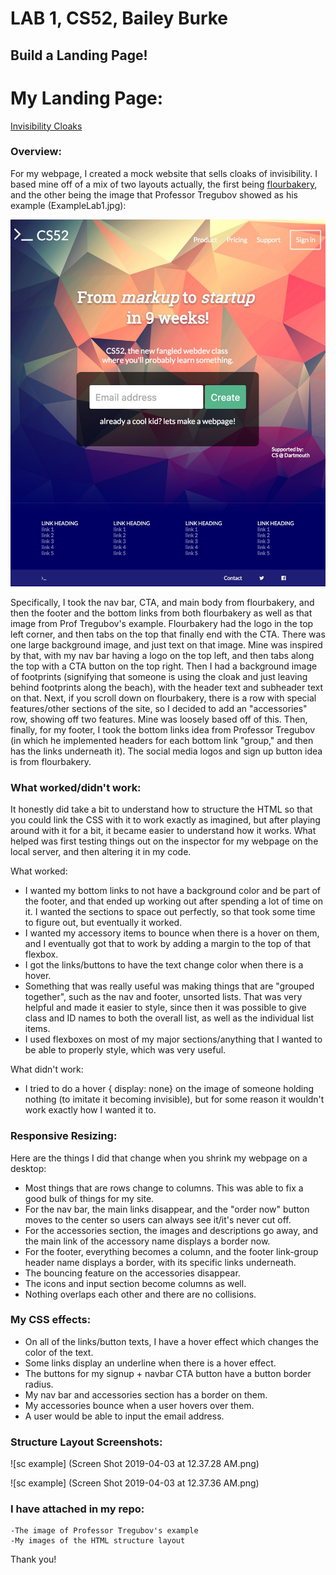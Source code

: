 # LAB 1, CS52, Bailey Burke

## Build a Landing Page! 

# My Landing Page: 

[Invisibility Cloaks](https://dartmouth-cs52-19s.github.io/lab1-landingpage-baileyburke/)

### Overview: 
    
   For my webpage, I created a mock website that sells cloaks of invisibility. I based mine off of a mix of two layouts actually, the first being [flourbakery](https://flourbakery.com/), and the other being the image that Professor Tregubov showed as his example (ExampleLab1.jpg): 
   
   ![sc example](ExampleLab1.jpg)
   
   Specifically, I took the nav bar, CTA, and main body from flourbakery, and then the footer and the bottom links from both flourbakery as well as that image from Prof Tregubov's example. Flourbakery had the logo in the top left corner, and then tabs on the top that finally end with the CTA. There was one large background image, and just text on that image. Mine was inspired by that, with my nav bar having a logo on the top left, and then tabs along the top with a CTA button on the top right. Then I had a background image of footprints (signifying that someone is using the cloak and just leaving behind footprints along the beach), with the header text and subheader text on that. Next, if you scroll down on flourbakery, there is a row with special features/other sections of the site, so I decided to add an "accessories" row, showing off two features. Mine was loosely based off of this. Then, finally, for my footer, I took the bottom links idea from Professor Tregubov (in which he implemented headers for each bottom link "group," and then has the links underneath it). The social media logos and sign up button idea is from flourbakery. 

### What worked/didn't work:
 It honestly did take a bit to understand how to structure the HTML so that you could link the CSS with it to work exactly as imagined, but after playing around with it for a bit, it became easier to understand how it works. What helped was first testing things out on the inspector for my webpage on the local server, and then altering it in my code. 
  
  What worked: 
  
* I wanted my bottom links to not have a background color and be part of the footer, and that ended up working out after spending a lot of time on it. I wanted the sections to space out perfectly, so that took some time to figure out, but eventually it worked. 
* I wanted my accessory items to bounce when there is a hover on them, and I eventually got that to work by adding a margin to the top of that flexbox. 
* I got the links/buttons to have the text change color when there is a hover. 
* Something that was really useful was making things that are "grouped together", such as the nav and footer, unsorted lists. That was very helpful and made it easier to style, since then it was possible to give class and ID names to both the overall list, as well as the individual list items. 
* I used flexboxes on most of my major sections/anything that I wanted to be able to properly style, which was very useful. 
        
        
 	
What didn't work: 
 	
* I tried to do a hover { display: none} on the image of someone holding nothing (to imitate it becoming invisible), but for some reason it wouldn't work exactly how I wanted it to. 

### Responsive Resizing: 

   Here are the things I did that change when you shrink my webpage on a desktop:
   
* Most things that are rows change to columns. This was able to fix a good bulk of things for my site. 
* For the nav bar, the main links disappear, and the "order now" button moves to the center so users can always see it/it's never cut off. 
* For the accessories section, the images and descriptions go away, and the main link of the accessory name displays a border now. 
* For the footer, everything becomes a column, and the footer link-group header name displays a border, with its specific links underneath. 
* The bouncing feature on the accessories disappear. 
* The icons and input section become columns as well. 
* Nothing overlaps each other and there are no collisions. 

### My CSS effects: 

* On all of the links/button texts, I have a hover effect which changes the color of the text. 
* Some links display an underline when there is a hover effect. 
* The buttons for my signup + navbar CTA button have a button border radius.
* My nav bar and accessories section has a border on them. 
* My accessories bounce when a user hovers over them. 
* A user would be able to input the email address. 

### Structure Layout Screenshots:
![sc example] (Screen Shot 2019-04-03 at 12.37.28 AM.png)


![sc example] (Screen Shot 2019-04-03 at 12.37.36 AM.png)

### I have attached in my repo: 
    -The image of Professor Tregubov's example
    -My images of the HTML structure layout

Thank you! 